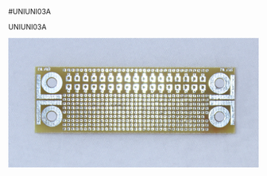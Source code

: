 <!--- PrjInfo ---> <!--- Please remove this line after manually editing --->
<!--- 00a56be08b96043df9e37d6aff7b6990 --->
<!--- Created:20170112-18:22: ---> 
<!--- Author:Mlab: ---> 
<!--- AuthorEmail:mlab@mlab.cz: ---> 
<!--- Tags:imported: ---> 
<!--- Ust:http://www.ust.cz/shop/product_info.php?cPath=22_33&products_id=190&osCsid=b554fa4cb39243c7838c9a56e89d8c3a: ---> 
<!--- Name:UNIUNI03A: --->
#UNIUNI03A 
<!--- LongName --->

<!--- ELongName ---> 

<!--- Lead --->
UNIUNI03A
<!--- ELead ---> 

![LeadImg](UNIUNI03A_Small.jpg) 


​
​
<!--- Description --->
<!--- EDescription --->
<!--- Content --->
<!--- EContent --->
            